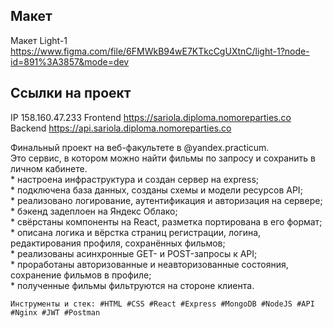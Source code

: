 
## Макет 
Макет Light-1  
https://www.figma.com/file/6FMWkB94wE7KTkcCgUXtnC/light-1?node-id=891%3A3857&mode=dev

## Ссылки на проект
IP 158.160.47.233
Frontend https://sariola.diploma.nomoreparties.co
Backend https://api.sariola.diploma.nomoreparties.co

Финальный проект на веб-факультете в @yandex.practicum.   
Это сервис, в котором можно найти фильмы по запросу и сохранить в личном кабинете.  
    * настроена инфраструктура и создан сервер на express;  
    * подключена база данных, созданы схемы и модели ресурсов API;  
    * реализовано логирование, аутентификация и авторизация на сервере;  
    * бэкенд задеплоен на Яндекс Облако;  
    * свёрстаны компоненты на React, разметка портирована в его формат;  
    * описана логика и вёрстка страниц регистрации, логина, редактирования профиля, сохранённых фильмов;  
    * реализованы асинхронные GET- и POST-запросы к API;  
    * проработаны авторизованные и неавторизованные состояния, сохранение фильмов в профиле;  
    * полученные фильмы фильтруются на стороне клиента.  

    Инструменты и стек: #HTML #CSS #React #Express #MongoDB #NodeJS #API  #Nginx #JWT #Postman
